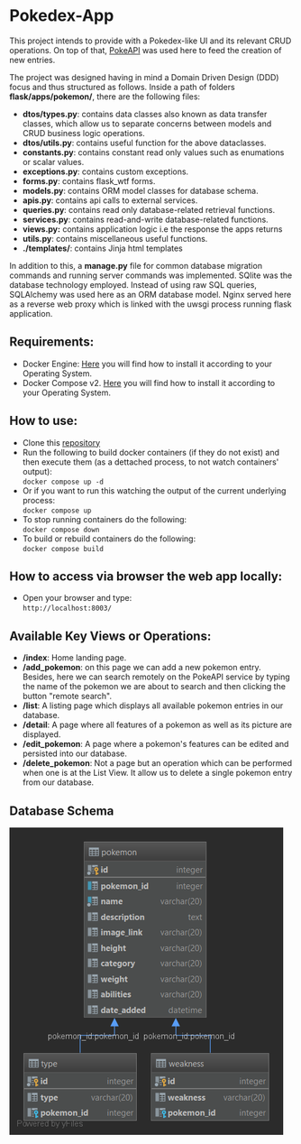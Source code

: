 # Pokedex-App 
This project intends to provide with a Pokedex-like UI and its relevant CRUD operations.
On top of that, [PokeAPI](https://pokeapi.co/) was used here to feed the creation of new entries.

The project was designed having in mind a Domain Driven Design (DDD) focus and thus structured as follows.
Inside a path of folders **flask/apps/pokemon/**, there are the following files:
- **dtos/types.py**: contains data classes also known as data transfer classes, which allow us to separate concerns between models and CRUD business logic operations.
- **dtos/utils.py**: contains useful function for the above dataclasses.
- **constants.py**: contains constant read only values such as enumations or scalar values.
- **exceptions.py**: contains custom exceptions.
- **forms.py**: contains flask_wtf forms.
- **models.py**: contains ORM model classes for database schema.
- **apis.py**: contains api calls to external services.
- **queries.py**: contains read only database-related retrieval functions.
- **services.py**: contains read-and-write database-related functions.
- **views.py:** contains application logic i.e the response the apps returns
- **utils.py**: contains miscellaneous useful functions.
- **./templates/**: contains Jinja html templates


In addition to this, a **manage.py** file for common database migration commands and running server commands was implemented.
SQlite was the database technology employed. Instead of using raw SQL queries, SQLAlchemy was used here as an ORM database model.
Nginx served here as a reverse web proxy which is linked with the uwsgi process running flask application.

## Requirements:
- Docker Engine: [Here](https://docs.docker.com/engine/install/) you will find how to install it according to your Operating System.
- Docker Compose v2. [Here](https://docs.docker.com/compose/install/) you will find how to install it according to your Operating System.

## How to use:    
- Clone this  [repository](https://github.com/aerosback/pokedex-app)  
- Run the following to build docker containers (if they do not exist) and then execute them (as a dettached process, to not watch containers' output):<br />
    `docker compose up -d` 
- Or if you want to run this watching the output of the current underlying process:<br />
    `docker compose up` 
- To stop running containers do the following:<br />
    `docker compose down`
- To build or rebuild containers do the following:<br /> 
    `docker compose build`

## How to access via browser the web app locally: 

- Open your browser and type:   
    `http://localhost:8003/`

## Available Key Views or Operations:

- **/index**: Home landing page.
- **/add_pokemon**: on this page we can add a new pokemon entry. Besides, here we can search remotely on the PokeAPI service by typing the name of the pokemon we are about to search and then clicking the button "remote search".
- **/list**: A listing page which displays all available pokemon entries in our database.
- **/detail**: A page where all features of a pokemon as well as its picture are displayed.
- **/edit_pokemon**: A page where a pokemon's features can be edited and persisted into our database.
- **/delete_pokemon**: Not a page but an operation which can be performed when one is at the List View. It allow us to delete a single pokemon entry from our database.

## Database Schema
![enter image description here](https://github.com/aerosback/pokedex-app/blob/943e7f28a5c955e221f021e400332fe99e1f178c/flask/assets/database_schema.png)

